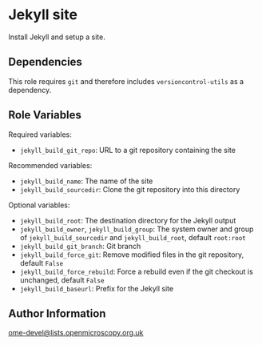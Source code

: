 Jekyll site
===========

Install Jekyll and setup a site.


Dependencies
------------

This role requires `git` and therefore includes `versioncontrol-utils` as a dependency.


Role Variables
--------------

Required variables:
- `jekyll_build_git_repo`: URL to a git repository containing the site

Recommended variables:
- `jekyll_build_name`: The name of the site
- `jekyll_build_sourcedir`: Clone the git repository into this directory

Optional variables:
- `jekyll_build_root`: The destination directory for the Jekyll output
- `jekyll_build_owner`, `jekyll_build_group`: The system owner and group of `jekyll_build_sourcedir` and `jekyll_build_root`, default `root:root`
- `jekyll_build_git_branch`: Git branch
- `jekyll_build_force_git`: Remove modified files in the git repository, default `False`
- `jekyll_build_force_rebuild`: Force a rebuild even if the git checkout is unchanged, default `False`
- `jekyll_build_baseurl`: Prefix for the Jekyll site


Author Information
------------------

ome-devel@lists.openmicroscopy.org.uk
